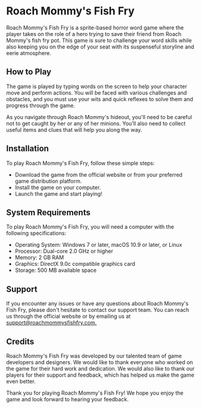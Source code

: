 # Roach Mommy's Fish Fry
Roach Mommy's Fish Fry is a sprite-based horror word game where the player takes on the role of a hero trying to save their friend from Roach Mommy's fish fry pot. This game is sure to challenge your word skills while also keeping you on the edge of your seat with its suspenseful storyline and eerie atmosphere.

## How to Play
The game is played by typing words on the screen to help your character move and perform actions. You will be faced with various challenges and obstacles, and you must use your wits and quick reflexes to solve them and progress through the game.

As you navigate through Roach Mommy's hideout, you'll need to be careful not to get caught by her or any of her minions. You'll also need to collect useful items and clues that will help you along the way.

## Installation
To play Roach Mommy's Fish Fry, follow these simple steps:

- Download the game from the official website or from your preferred game distribution platform.
- Install the game on your computer.
- Launch the game and start playing!

## System Requirements
To play Roach Mommy's Fish Fry, you will need a computer with the following specifications:

* Operating System: Windows 7 or later, macOS 10.9 or later, or Linux
* Processor: Dual-core 2.0 GHz or higher
* Memory: 2 GB RAM
* Graphics: DirectX 9.0c compatible graphics card
* Storage: 500 MB available space

## Support 
If you encounter any issues or have any questions about Roach Mommy's Fish Fry, please don't hesitate to contact our support team. You can reach us through the official website or by emailing us at 
<span style="text-decoration: underline">support@roachmommysfishfry.com.</span>

## Credits
Roach Mommy's Fish Fry was developed by our talented team of game developers and designers. We would like to thank everyone who worked on the game for their hard work and dedication. We would also like to thank our players for their support and feedback, which has helped us make the game even better.

Thank you for playing Roach Mommy's Fish Fry! We hope you enjoy the game and look forward to hearing your feedback.
